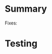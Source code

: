 # Summary

Fixes:

<!--- Add brief intention, reason for creating this PR  -->

# Testing

<!--- Provide testing results -->